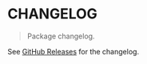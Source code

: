 # CHANGELOG

> Package changelog.

See [GitHub Releases](https://github.com/stdlib-js/utils-while/releases) for the changelog.